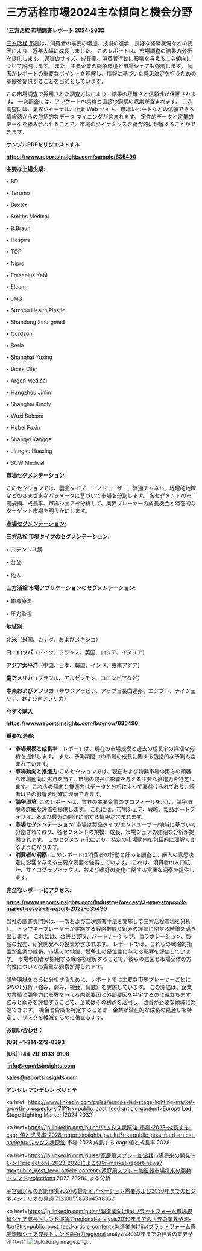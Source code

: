 # 三方活栓市場2024主な傾向と機会分野

"<strong>三方活栓 市場調査レポート 2024-2032</strong>

<a href=https://www.reportsinsights.com/sample/635490>三方活栓 市場</a>は、消費者の需要の増加、技術の進歩、良好な経済状況などの要因により、近年大幅に成長しました。 このレポートは、市場調査の結果の分析を提供します。 通貨のサイズ、成長率、消費者行動に影響を与える主な傾向について説明します。 また、主要企業の競争環境と市場シェアも強調します。 読者がレポートの重要なポイントを理解し、情報に基づいた意思決定を行うための基礎を提供することを目的としています。

この市場調査で採用された調査方法により、結果の正確さと信頼性が保証されます。 一次調査には、アンケートの実施と直接の洞察の収集が含まれます。 二次調査には、業界ジャーナル、企業 Web サイト、市場レポートなどの信頼できる情報源からの包括的なデータ マイニングが含まれます。 定性的データと定量的データを組み合わせることで、市場のダイナミクスを総合的に理解することができます。

<strong><b>サンプルPDFをリクエストする</b></strong>

<a href=https://www.reportsinsights.com/sample/635490><strong><u>https://www.reportsinsights.com/sample/635490</u></strong></a>

<strong>主要な上場企業:</strong>

• BD

• Terumo

• Baxter

• Smiths Medical

• B.Braun

• Hospira

• TOP

• Nipro

• Fresenius Kabi

• Elcam

• JMS

• Suzhou Health Plastic

• Shandong Sinorgmed

• Nordson

• Borla

• Shanghai Yuxing

• Bicak Cilar

• Argon Medical

• Hangzhou Jinlin

• Shanghai Kindly

• Wuxi Bolcom

• Hubei Fuxin

• Shangyi Kangge

• Jiangsu Huaxing

• SCW Medical

<strong>市場セグメンテーション</strong>

このセクションでは、製品タイプ、エンドユーザー、流通チャネル、地理的地域などのさまざまなパラメータに基づいて市場を分割します。 各セグメントの市場規模、成長率、市場シェアを分析して、業界プレーヤーの成長機会と潜在的なターゲット市場を明らかにします。

<strong><u>市場セグメンテーション</u></strong><strong><u>:</u></strong>

<strong>三方活栓 市場タイプのセグメンテーション:</strong>

• ステンレス鋼

• 合金

• 他人

<strong>三方活栓 市場アプリケーションのセグメンテーション:</strong>

• 輸液療法

• 圧力監視

<strong><u>地域別</u></strong><strong><u>:</u></strong>

<strong>北米</strong>（米国、カナダ、およびメキシコ）

<strong>ヨーロッパ</strong>（ドイツ、フランス、英国、ロシア、イタリア）

<strong>アジア太平洋</strong>（中国、日本、韓国、インド、東南アジア）

<strong>南アメリカ</strong>（ブラジル、アルゼンチン、コロンビアなど）

<strong>中東およびアフリカ</strong>（サウジアラビア、アラブ首長国連邦、エジプト、ナイジェリア、および南アフリカ）

<strong>今すぐ購入</strong>

<a href=https://www.reportsinsights.com/buynow/635490><strong><u>https://www.reportsinsights.com/buynow/635490</u></strong></a>

<strong>重要な洞察:</strong>
<ul>
  <li><strong>市場規模と成長率：</strong>レポートは、現在の市場規模と過去の成長率の詳細な分析を提供します。 また、予測期間中の市場の成長に関する包括的な予測も含まれています。</li>
  <li><strong>市場動向と推進力:</strong>このセクションでは、現在および新興市場の両方の顕著な市場動向に焦点を当て、市場の成長に影響を与える主要な推進力を特定します。 これらの傾向と推進力はデータと分析によって裏付けられており、読者はその影響を明確に理解できます。</li>
  <li><strong>競争環境</strong>: このレポートは、業界の主要企業のプロフィールを示し、競争環境の詳細な評価を提供します。 これには、市場シェア、戦略、製品ポートフォリオ、および最近の開発に関する情報が含まれます。</li>
  <li><strong>市場セグメンテーション: </strong>市場は製品タイプ/エンドユーザー/地域に基づいて分割されており、各セグメントの規模、成長、市場シェアの詳細な分析が提供されます。 このセグメント化により、特定の市場動向を包括的に理解できるようになります。</li>
  <li><strong>消費者の洞察 : </strong>このレポートは消費者の行動と好みを調査し、購入の意思決定に影響を与える主要な要因を強調しています。 これは、消費者の人口統計、サイコグラフィックス、および嗜好の変化に関する貴重な洞察を提供します。</li>
</ul>
<strong>完全なレポートにアクセス:</strong>

<a href=https://www.reportsinsights.com/industry-forecast/3-way-stopcock-market-research-report-2022-635490><strong><u><b>https://www.reportsinsights.com/industry-forecast/3-way-stopcock-market-research-report-2022-635490</b></u></strong></a>

当社の調査専門家は、一次および二次調査手法を実施して三方活栓市場を分析し、トップキープレーヤーが実施する戦略的取り組みの評価に関する結論を導き出します。 これには、合併と買収、パートナーシップ、コラボレーション、製品の発売、研究開発への投資が含まれます。 レポートでは、これらの戦略的措置が企業の成長、市場での地位、競争上の優位性に与える影響を評価しています。 市場参加者が採用する戦略を理解することで、彼らの意図と市場全体の方向性についての貴重な洞察が得られます。

競争環境をさらに分析するために、レポートでは主要な市場プレーヤーごとにSWOT分析（強み、弱み、機会、脅威）を実施しています。 この評価は、企業の業績と競争力に影響を与える内部要因と外部要因を特定するのに役立ちます。 強みと弱みを評価することで、企業はその利点を活用し、改善が必要な領域に対処できます。 機会と脅威を特定することは、企業が潜在的な成長の見通しを特定し、リスクを軽減するのに役立ちます。

<strong>お問い合わせ：</strong>

<strong>(US) +1-214-272-0393</strong>

<strong>(UK) +44-20-8133-9198</strong>

<strong> </strong><a href=info@reportsinsights.com><strong><u>info@reportsinsights.com</u></strong></a>

<a href=sales@reportsinsights.com><strong><u>sales@reportsinsights.com</u></strong></a>

<strong>アンセレ アンデレン ベリヒテ</strong>

<a href=https://www.linkedin.com/pulse/europe-led-stage-lighting-market-growth-prospects-kr7ff?trk=public_post_feed-article-content>Europe Led Stage Lighting Market [2024 2032]</a>

<a href=https://jp.linkedin.com/pulse/ワックス状原油-市場-2023-成長する-cagr-値と成長率-2028-reportsinsights-pvt-ltd?trk=public_post_feed-article-content>ワックス状原油 市場 2023 成長する cagr 値と成長率 2028</a>

<a href=https://jp.linkedin.com/pulse/家庭用スプレー加湿器市場将来の開発トレンドprojections-2023-2028による分析-market-report-news?trk=public_post_feed-article-content>家庭用スプレー加湿器市場将来の開発トレンドprojections 2023 2028による分析</a>

<a href=https://www.linkedin.com/pulse/子宮頸がんの診断市場2024の最新イノベーション需要および2030年までのビジネスシナリオの見通-7121005585864548352/>子宮頸がんの診断市場2024の最新イノベーション需要および2030年までのビジネスシナリオの見通 7121005585864548352</a>

<a href=https://jp.linkedin.com/pulse/製造業向けiiotプラットフォーム市場規模シェア成長トレンド競争力regional-analysis2030年までの世界の業界予測-ftxrf?trk=public_post_feed-article-content>製造業向けiiotプラットフォーム市場規模シェア成長トレンド競争力regional analysis2030年までの世界の業界予測 ftxrf</a>"
![Uploading image.png…]()
